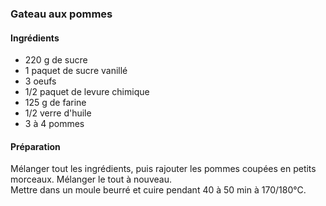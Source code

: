 ### Gateau aux pommes

#### Ingrédients
- 220 g de sucre  
- 1 paquet de sucre vanillé  
- 3 oeufs  
- 1/2 paquet de levure chimique  
- 125 g de farine  
- 1/2 verre d'huile   
- 3 à 4 pommes   

#### Préparation
Mélanger tout les ingrédients, puis rajouter les pommes coupées en petits morceaux. Mélanger le tout à nouveau.  
Mettre dans un moule beurré et cuire pendant 40 à 50 min à 170/180°C.